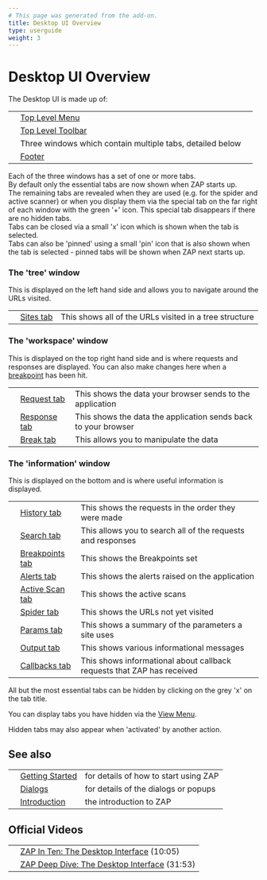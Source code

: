 ```yaml
---
# This page was generated from the add-on.
title: Desktop UI Overview
type: userguide
weight: 3
---
```


# Desktop UI Overview

The Desktop UI is made up of:

|     |                                                           |     |
| --- | --------------------------------------------------------- | --- |
|     | [Top Level Menu](/docs/desktop/ui/tlmenu/)                |     |
|     | [Top Level Toolbar](/docs/desktop/ui/tltoolbar/)          |     |
|     | Three windows which contain multiple tabs, detailed below |     |
|     | [Footer](/docs/desktop/ui/footer/)                        |     |

Each of the three windows has a set of one or more tabs.  
By default only the essential tabs are now shown when ZAP starts up.  
The remaining tabs are revealed when they are used (e.g. for the spider and active scanner) or when you display them via the special tab on the far right of each window with the green '+' icon. This special tab disappears if there are no hidden tabs.  
Tabs can be closed via a small 'x' icon which is shown when the tab is selected.  
Tabs can also be 'pinned' using a small 'pin' icon that is also shown when the tab is selected - pinned tabs will be shown when ZAP next starts up.

### The 'tree' window

This is displayed on the left hand side and allows you to navigate around the URLs visited.

|     |                                           |                                                        |
| --- | ----------------------------------------- | ------------------------------------------------------ |
|     | [Sites tab](/docs/desktop/ui/tabs/sites/) | This shows all of the URLs visited in a tree structure |

### The 'workspace' window

This is displayed on the top right hand side and is where requests and responses are displayed. You can also make changes here when a [breakpoint](/docs/desktop/start/features/breakpoints/) has been hit.

|     |                                                 |                                                                |
| --- | ----------------------------------------------- | -------------------------------------------------------------- |
|     | [Request tab](/docs/desktop/ui/tabs/request/)   | This shows the data your browser sends to the application      |
|     | [Response tab](/docs/desktop/ui/tabs/response/) | This shows the data the application sends back to your browser |
|     | [Break tab](/docs/desktop/ui/tabs/break/)       | This allows you to manipulate the data                         |

### The 'information' window

This is displayed on the bottom and is where useful information is displayed.

|     |                                                       |                                                                        |
| --- | ----------------------------------------------------- | ---------------------------------------------------------------------- |
|     | [History tab](/docs/desktop/ui/tabs/history/)         | This shows the requests in the order they were made                    |
|     | [Search tab](/docs/desktop/ui/tabs/search/)           | This allows you to search all of the requests and responses            |
|     | [Breakpoints tab](/docs/desktop/ui/tabs/breakpoints/) | This shows the Breakpoints set                                         |
|     | [Alerts tab](/docs/desktop/ui/tabs/alerts/)           | This shows the alerts raised on the application                        |
|     | [Active Scan tab](/docs/desktop/ui/tabs/ascan/)       | This shows the active scans                                            |
|     | [Spider tab](/docs/desktop/ui/tabs/spider/)           | This shows the URLs not yet visited                                    |
|     | [Params tab](/docs/desktop/ui/tabs/params/)           | This shows a summary of the parameters a site uses                     |
|     | [Output tab](/docs/desktop/ui/tabs/output/)           | This shows various informational messages                              |
|     | [Callbacks tab](/docs/desktop/ui/tabs/callbacks/)     | This shows informational about callback requests that ZAP has received |

All but the most essential tabs can be hidden by clicking on the grey 'x' on the tab title.

You can display tabs you have hidden via the [View Menu](/docs/desktop/ui/tlmenu/view/).

Hidden tabs may also appear when 'activated' by another action.

## See also

|     |                                         |                                       |
| --- | --------------------------------------- | ------------------------------------- |
|     | [Getting Started](/docs/desktop/start/) | for details of how to start using ZAP |
|     | [Dialogs](/docs/desktop/ui/dialogs/)    | for details of the dialogs or popups  |
|     | [Introduction](/docs/desktop/)          | the introduction to ZAP               |

## Official Videos

|     |                                                                                                     |
| --- | --------------------------------------------------------------------------------------------------- |
|     | [ZAP In Ten: The Desktop Interface](https://play.sonatype.com/watch/p35FK8Cri5A3EF3RBGoMAr) (10:05) |
|     | [ZAP Deep Dive: The Desktop Interface](https://youtu.be/-kbY4k8eSd0) (31:53)                        |

